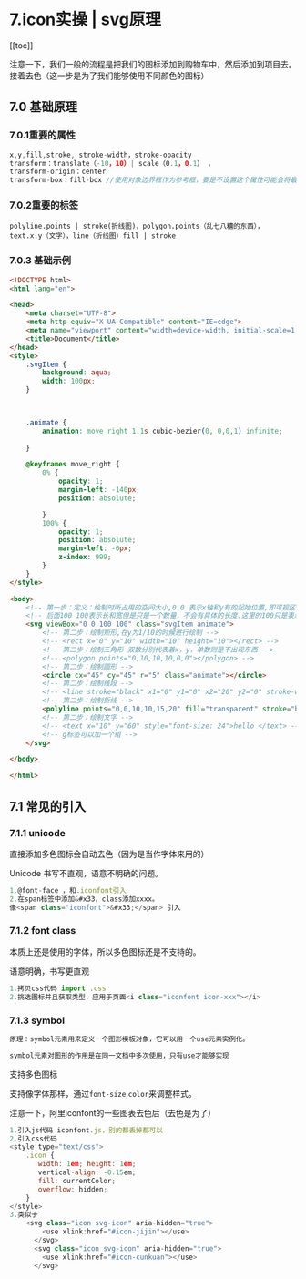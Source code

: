 # 7.icon实操 | svg原理





[[toc]]

注意一下，我们一般的流程是把我们的图标添加到购物车中，然后添加到项目去。接着去色（这一步是为了我们能够使用不同颜色的图标）



## 7.0 基础原理

### 7.0.1重要的属性

```js
x,y,fill,stroke, stroke-width，stroke-opacity
transform：translate（-10，10）| scale（0.1，0.1） ，
transform-origin：center
transform-box：fill-box //使用对象边界框作为参考框，要是不设置这个属性可能会将最近的svg视口作为标准
```

### 7.0.2重要的标签

```
polyline.points | stroke(折线图)，polygon.points（乱七八糟的东西），text.x.y（文字），line（折线图）fill | stroke
```

### 7.0.3 基础示例

```html
<!DOCTYPE html>
<html lang="en">

<head>
    <meta charset="UTF-8">
    <meta http-equiv="X-UA-Compatible" content="IE=edge">
    <meta name="viewport" content="width=device-width, initial-scale=1.0">
    <title>Document</title>
</head>
<style>
    .svgItem {
        background: aqua;
        width: 100px;
    }

    

    .animate {
        animation: move_right 1.1s cubic-bezier(0, 0,0,1) infinite;
        
    }

    @keyframes move_right {
        0% {
            opacity: 1;
            margin-left: -140px;
            position: absolute;

        }
        100% {
            opacity: 1;
            position: absolute;
            margin-left: -0px;
            z-index: 999;
        }
    }
</style>

<body>
    <!-- 第一步：定义：绘制时所占用的空间大小,0 0 表示x轴和y有的起始位置,即可视区View中哪个位置开始显示（可见） -->
    <!-- 后面100 100表示长和宽但是只是一个数量，不会有具体的长度.这里的100只是表示一个比例关系 -->
    <svg viewBox="0 0 100 100" class="svgItem animate">
        <!-- 第二步：绘制矩形,在y为1/10的时候进行绘制 -->
        <!-- <rect x="0" y="10" width="10" height="10"></rect> -->
        <!-- 第二步：绘制三角形 双数分别代表着x，y，单数则是不出现东西 -->
        <!-- <polygon points="0,10,10,10,0,0"></polygon> -->
        <!-- 第二步：绘制圆形 -->
        <circle cx="45" cy="45" r="5" class="animate"></circle>
        <!-- 第二步：绘制线段 -->
        <!-- <line stroke="black" x1="0" y1="0" x2="20" y2="0" stroke-width="10"></line> -->
        <!-- 第二步：绘制折线 -->
        <polyline points="0,0,10,10,15,20" fill="transparent" stroke="black" stroke-width="1"></polyline>
        <!-- 第二步：绘制文字 -->
        <!-- <text x="10" y="60" style="font-size: 24">hello </text> -->
        <!-- g标签可以加一个组 -->
    </svg>

</body>

</html>
```





## 7.1 常见的引入

### 7.1.1 unicode

直接添加多色图标会自动去色（因为是当作字体来用的）

 Unicode 书写不直观，语意不明确的问题。

```js
1.@font-face ，和.iconfont引入
2.在span标签中添加&#x33，class添加xxxx。
像<span class="iconfont">&#x33;</span> 引入
```





### 7.1.2 font class

本质上还是使用的字体，所以多色图标还是不支持的。

语意明确，书写更直观

```js
1.拷贝css代码 import .css
2.挑选图标并且获取类型，应用于页面<i class="iconfont icon-xxx"></i>
```



### 7.1.3 symbol

```js
原理：symbol元素用来定义一个图形模板对象，它可以用一个use元素实例化。

symbol元素对图形的作用是在同一文档中多次使用，只有use才能够实现
```



支持多色图标

支持像字体那样，通过`font-size`,`color`来调整样式。

注意一下，阿里iconfont的一些图表去色后（去色是为了）

```js
1.引入js代码 iconfont.js，别的都丢掉都可以
2.引入css代码
<style type="text/css">
    .icon {
       width: 1em; height: 1em;
       vertical-align: -0.15em;
       fill: currentColor;
       overflow: hidden;
    }
</style>
3.类似于
    <svg class="icon svg-icon" aria-hidden="true">
        <use xlink:href="#icon-jijin"></use>
      </svg>
      <svg class="icon svg-icon" aria-hidden="true">
        <use xlink:href="#icon-cunkuan"></use>
      </svg>
```









